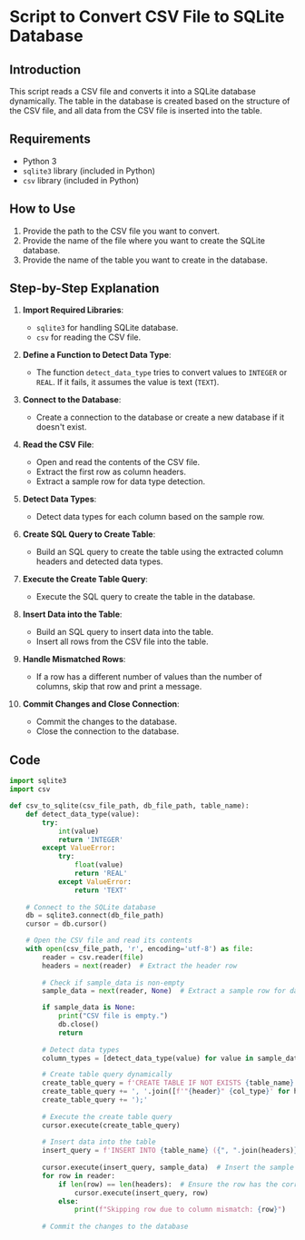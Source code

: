 # Script to Convert CSV File to SQLite Database

## Introduction
This script reads a CSV file and converts it into a SQLite database dynamically. The table in the database is created based on the structure of the CSV file, and all data from the CSV file is inserted into the table.

## Requirements
- Python 3
- `sqlite3` library (included in Python)
- `csv` library (included in Python)

## How to Use

1. Provide the path to the CSV file you want to convert.
2. Provide the name of the file where you want to create the SQLite database.
3. Provide the name of the table you want to create in the database.

## Step-by-Step Explanation

1. **Import Required Libraries**:
    - `sqlite3` for handling SQLite database.
    - `csv` for reading the CSV file.

2. **Define a Function to Detect Data Type**:
    - The function `detect_data_type` tries to convert values to `INTEGER` or `REAL`. If it fails, it assumes the value is text (`TEXT`).

3. **Connect to the Database**:
    - Create a connection to the database or create a new database if it doesn't exist.

4. **Read the CSV File**:
    - Open and read the contents of the CSV file.
    - Extract the first row as column headers.
    - Extract a sample row for data type detection.

5. **Detect Data Types**:
    - Detect data types for each column based on the sample row.

6. **Create SQL Query to Create Table**:
    - Build an SQL query to create the table using the extracted column headers and detected data types.

7. **Execute the Create Table Query**:
    - Execute the SQL query to create the table in the database.

8. **Insert Data into the Table**:
    - Build an SQL query to insert data into the table.
    - Insert all rows from the CSV file into the table.

9. **Handle Mismatched Rows**:
    - If a row has a different number of values than the number of columns, skip that row and print a message.

10. **Commit Changes and Close Connection**:
    - Commit the changes to the database.
    - Close the connection to the database.

## Code

```python
import sqlite3
import csv

def csv_to_sqlite(csv_file_path, db_file_path, table_name):
    def detect_data_type(value):
        try:
            int(value)
            return 'INTEGER'
        except ValueError:
            try:
                float(value)
                return 'REAL'
            except ValueError:
                return 'TEXT'
    
    # Connect to the SQLite database
    db = sqlite3.connect(db_file_path)
    cursor = db.cursor()

    # Open the CSV file and read its contents
    with open(csv_file_path, 'r', encoding='utf-8') as file:
        reader = csv.reader(file)
        headers = next(reader)  # Extract the header row
        
        # Check if sample_data is non-empty
        sample_data = next(reader, None)  # Extract a sample row for data type detection

        if sample_data is None:
            print("CSV file is empty.")
            db.close()
            return
        
        # Detect data types
        column_types = [detect_data_type(value) for value in sample_data]

        # Create table query dynamically
        create_table_query = f'CREATE TABLE IF NOT EXISTS {table_name} ('
        create_table_query += ', '.join([f'"{header}" {col_type}' for header, col_type in zip(headers, column_types)])
        create_table_query += ');'
        
        # Execute the create table query
        cursor.execute(create_table_query)
        
        # Insert data into the table
        insert_query = f'INSERT INTO {table_name} ({", ".join(headers)}) VALUES ({", ".join(["?" for _ in headers])})'
        
        cursor.execute(insert_query, sample_data)  # Insert the sample data first
        for row in reader:
            if len(row) == len(headers):  # Ensure the row has the correct number of columns
                cursor.execute(insert_query, row)
            else:
                print(f"Skipping row due to column mismatch: {row}")
        
        # Commit the changes to the database